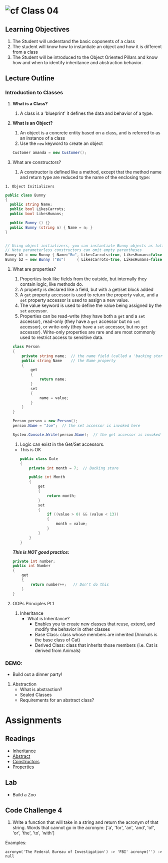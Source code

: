 # ![cf](http://i.imgur.com/7v5ASc8.png) Class 04


## Learning Objectives
1. The Student will understand the basic coponents of a class
2. The student will know how to instantiate an object and how it is different from a class
1. The Student will be introduced to the Object Oriented Pillars and know how and when to identify inheritance and abstraction behavior.

## Lecture Outline


### **Introduction to Classes**
   1. **What is a Class?**
      1. A class is a 'blueprint' it defines the data and behavior of a type. 

   1. **What is an Object?**
      1. An object is a concrete entity based on a class, and is referred to as an instance of a class
      1. Use the `new` keyword to create an object
        ```csharp
        Customer amanda = new Customer();
        ```

   1. What are constructors?
      1. A constructor is defined like a method, except that the method name and return type are reduced to the name of the enclosing type:
      
   
    1. Object Initializers

```csharp
public class Bunny
{
  public string Name;
  public bool LikesCarrots;
  public bool LikesHumans;

  public Bunny () {}
  public Bunny (string n) { Name = n; }
}


// Using object initializers, you can instantiate Bunny objects as follows:
// Note parameterless constructors can omit empty parentheses
Bunny b1 = new Bunny { Name="Bo", LikesCarrots=true, LikesHumans=false };
Bunny b2 = new Bunny ("Bo")     { LikesCarrots=true, LikesHumans=false };

```

   1. What are properties?
        1. Properties look like fields from the outside, but internally they contain logic, like methods do.
        1. A property is declared like a field, but with a get/set block added
        1. A `get` property accessor is used to return the property value, and a `set` property accessor is used to assign a new value.
        2. The value keyword is used to define the value being assigned by the `set` accessor.
        3. Properties can be read-write (they have both a `get` and a `set` accessor), read-only 
		(they have a `get` accessor but no `set` accessor), or write-only (they have a `set` accessor, but no `get` accessor). 
		Write-only properties are rare and are most commonly used to restrict access to sensitive data.
    
        ```csharp
        class Person
        {
            private string name;  // the name field (called a 'backing store' note how it is private)
            public string Name    // the Name property
            {
                get
                {
                    return name;
                }
                set
                {
                    name = value;
                }
            }
        }

        Person person = new Person();
        person.Name = "Joe";  // the set accessor is invoked here                

        System.Console.Write(person.Name);  // the get accessor is invoked here
        ```

        1. Logic can exist in the Get/Set accessors. 
         - This is OK
            ```csharp
            public class Date
            {
                private int month = 7;  // Backing store

                public int Month
                {
                    get
                    {
                        return month;
                    }
                    set
                    {
                        if ((value > 0) && (value < 13))
                        {
                            month = value;
                        }
                    }
                }
            }
            ```


        ***This is NOT good practice:***

        ```csharp
        private int number;
        public int Number
        {
            get
            {
                return number++;   // Don't do this
            }
        }
        ```

   1. OOPs Principles Pt.1 
      1. Inheritance
         - What is Inheritance?
           - Enables you to create new classes that reuse, extend, and modify the behavior in other classes
           - Base Class: class whose members are inherited (Animals is the base class of Cat)
           - Derived Class: class that inherits those members (i.e. Cat is derived from Animals)

### DEMO:
   - Build out a dinner party!
     
1. Abstraction
    - What is abstraction?
    - Sealed Classes
    - Requirements for an abstract class?

# Assignments

## Readings
- [Inheritance](https://docs.microsoft.com/en-us/dotnet/csharp/programming-guide/classes-and-structs/inheritance)
- [Abstract](https://docs.microsoft.com/en-us/dotnet/csharp/programming-guide/classes-and-structs/abstract-and-sealed-classes-and-class-members)
- [Constructors](https://docs.microsoft.com/en-us/dotnet/csharp/programming-guide/classes-and-structs/constructors)
- [Properties](https://docs.microsoft.com/en-us/dotnet/csharp/programming-guide/classes-and-structs/properties)

## Lab
- Build a Zoo

## Code Challenge 4
1. Write a function that will take in a string and return the acronym of that string. Words that cannot go in the acronym: ['a', 'for', 'an', 'and', 'of', 'or', 'the', 'to', 'with']

Examples: <br />

`acronym('The Federal Bureau of Investigation') -> 'FBI'
acronym('') -> null`
